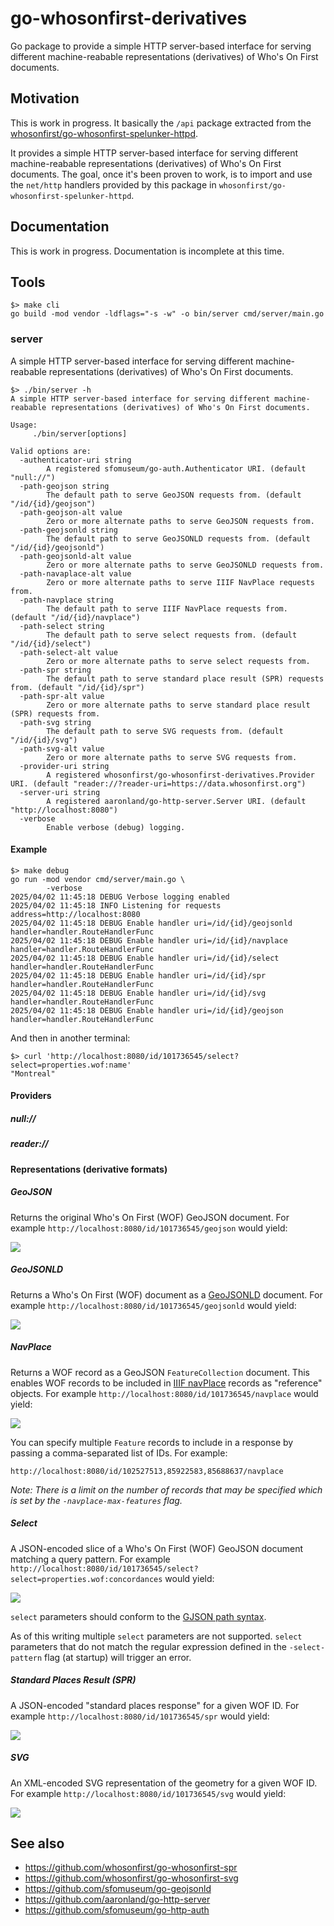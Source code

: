 # go-whosonfirst-derivatives

Go package to provide a simple HTTP server-based interface for serving different machine-reabable representations (derivatives) of Who's On First documents.

## Motivation

This is work in progress. It basically the `/api` package extracted from the [whosonfirst/go-whosonfirst-spelunker-httpd](https://github.com/whosonfirst/go-whosonfirst-spelunker-httpd).

It provides a simple HTTP server-based interface for serving different machine-reabable representations (derivatives) of Who's On First documents. The goal, once it's been proven to work, is to import and use the `net/http` handlers provided by this package in `whosonfirst/go-whosonfirst-spelunker-httpd`.

## Documentation

This is work in progress. Documentation is incomplete at this time.

## Tools

```
$> make cli
go build -mod vendor -ldflags="-s -w" -o bin/server cmd/server/main.go
```

### server

A simple HTTP server-based interface for serving different machine-reabable representations (derivatives) of Who's On First documents.

```
$> ./bin/server -h
A simple HTTP server-based interface for serving different machine-reabable representations (derivatives) of Who's On First documents.

Usage:
	 ./bin/server[options]

Valid options are:
  -authenticator-uri string
    	A registered sfomuseum/go-auth.Authenticator URI. (default "null://")
  -path-geojson string
    	The default path to serve GeoJSON requests from. (default "/id/{id}/geojson")
  -path-geojson-alt value
    	Zero or more alternate paths to serve GeoJSON requests from.
  -path-geojsonld string
    	The default path to serve GeoJSONLD requests from. (default "/id/{id}/geojsonld")
  -path-geojsonld-alt value
    	Zero or more alternate paths to serve GeoJSONLD requests from.
  -path-navaplace-alt value
    	Zero or more alternate paths to serve IIIF NavPlace requests from.
  -path-navplace string
    	The default path to serve IIIF NavPlace requests from. (default "/id/{id}/navplace")
  -path-select string
    	The default path to serve select requests from. (default "/id/{id}/select")
  -path-select-alt value
    	Zero or more alternate paths to serve select requests from.
  -path-spr string
    	The default path to serve standard place result (SPR) requests from. (default "/id/{id}/spr")
  -path-spr-alt value
    	Zero or more alternate paths to serve standard place result (SPR) requests from.
  -path-svg string
    	The default path to serve SVG requests from. (default "/id/{id}/svg")
  -path-svg-alt value
    	Zero or more alternate paths to serve SVG requests from.
  -provider-uri string
    	A registered whosonfirst/go-whosonfirst-derivatives.Provider URI. (default "reader://?reader-uri=https://data.whosonfirst.org")
  -server-uri string
    	A registered aaronland/go-http-server.Server URI. (default "http://localhost:8080")
  -verbose
    	Enable verbose (debug) logging.
```

#### Example

```
$> make debug
go run -mod vendor cmd/server/main.go \
		-verbose
2025/04/02 11:45:18 DEBUG Verbose logging enabled
2025/04/02 11:45:18 INFO Listening for requests address=http://localhost:8080
2025/04/02 11:45:18 DEBUG Enable handler uri=/id/{id}/geojsonld handler=handler.RouteHandlerFunc
2025/04/02 11:45:18 DEBUG Enable handler uri=/id/{id}/navplace handler=handler.RouteHandlerFunc
2025/04/02 11:45:18 DEBUG Enable handler uri=/id/{id}/select handler=handler.RouteHandlerFunc
2025/04/02 11:45:18 DEBUG Enable handler uri=/id/{id}/spr handler=handler.RouteHandlerFunc
2025/04/02 11:45:18 DEBUG Enable handler uri=/id/{id}/svg handler=handler.RouteHandlerFunc
2025/04/02 11:45:18 DEBUG Enable handler uri=/id/{id}/geojson handler=handler.RouteHandlerFunc
```

And then in another terminal:

```
$> curl 'http://localhost:8080/id/101736545/select?select=properties.wof:name'
"Montreal"
```

#### Providers

##### null://

##### reader://

#### Representations (derivative formats)

##### GeoJSON

Returns the original Who's On First (WOF) GeoJSON document. For example `http://localhost:8080/id/101736545/geojson` would yield:

![](docs/images/go-whosonfirst-derivatives-geojson.png)

##### GeoJSONLD

Returns a Who's On First (WOF) document as a [GeoJSONLD](#) document. For example `http://localhost:8080/id/101736545/geojsonld` would yield:

![](docs/images/go-whosonfirst-derivatives-geojsonld.png)

##### NavPlace

Returns a WOF record as a GeoJSON `FeatureCollection` document. This enables WOF records to be included in [IIIF navPlace](https://preview.iiif.io/api/navplace_extension/api/extension/navplace/) records as "reference" objects. For example `http://localhost:8080/id/101736545/navplace` would yield:

![](docs/images/go-whosonfirst-derivatives-navplace.png)

You can specify multiple `Feature` records to include in a response by passing a comma-separated list of IDs. For example:

`http://localhost:8080/id/102527513,85922583,85688637/navplace`

_Note: There is a limit on the number of records that may be specified which is set by the `-navplace-max-features` flag._

##### Select

A JSON-encoded slice of a Who's On First (WOF) GeoJSON document matching a query pattern. For example `http://localhost:8080/id/101736545/select?select=properties.wof:concordances` would yield:

![](docs/images/go-whosonfirst-derivatives-select.png)

`select` parameters should conform to the [GJSON path syntax](https://github.com/tidwall/gjson/blob/master/SYNTAX.md).

As of this writing multiple `select` parameters are not supported. `select` parameters that do not match the regular expression defined in the `-select-pattern` flag (at startup) will trigger an error.

##### Standard Places Result (SPR)

A JSON-encoded "standard places response" for a given WOF ID. For example `http://localhost:8080/id/101736545/spr` would yield:

![](docs/images/go-whosonfirst-derivatives-spr.png)

##### SVG

An XML-encoded SVG representation of the geometry for a given WOF ID. For example `http://localhost:8080/id/101736545/svg` would yield:

![](docs/images/go-whosonfirst-derivatives-svg.png)

## See also

* https://github.com/whosonfirst/go-whosonfirst-spr
* https://github.com/whosonfirst/go-whosonfirst-svg
* https://github.com/sfomuseum/go-geojsonld
* https://github.com/aaronland/go-http-server
* https://github.com/sfomuseum/go-http-auth